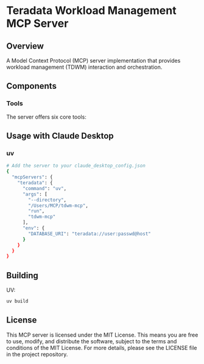 # Teradata Workload Management MCP Server

## Overview
A Model Context Protocol (MCP) server implementation that provides workload management (TDWM) interaction and orchestration.

## Components

### Tools
The server offers six core tools:

## Usage with Claude Desktop

### uv

```bash
# Add the server to your claude_desktop_config.json
{
  "mcpServers": {
    "teradata": {
      "command": "uv",
      "args": [
        "--directory",
        "/Users/MCP/tdwm-mcp",
        "run",
        "tdwm-mcp"
      ],
      "env": {
        "DATABASE_URI": "teradata://user:passwd@host"
      }
    }
  }
}
```

## Building

UV:

```bash
uv build
```

## License

This MCP server is licensed under the MIT License. This means you are free to use, modify, and distribute the software, subject to the terms and conditions of the MIT License. For more details, please see the LICENSE file in the project repository.